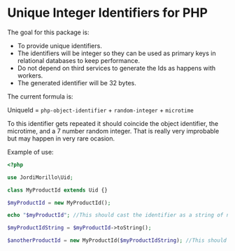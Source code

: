 # Unique Integer Identifiers for PHP
The goal for this package is:

- To provide unique identifiers.
- The identifiers will be integer so they can be used as primary keys in relational databases to keep performance.
- Do not depend on third services to generate the Ids as happens with workers.
- The generated identifier will be 32 bytes.

The current formula is:

UniqueId = `php-object-identifier` + `random-integer` + `microtime`

To this identifier gets repeated it should coincide the object identifier, the microtime, and a 7 number random integer. That is really very improbable but may happen in very rare ocasion.

Example of use:
```php
<?php

use JordiMorillo\Uid;

class MyProductId extends Uid {}

$myProductId = new MyProductId();

echo "$myProductId"; //This should cast the identifier as a string of numbers

$myProductIdString = $myProductId->toString();

$anotherProductId = new MyProductId($myProductIdString); //This should be a similar equal as $myProductId
```